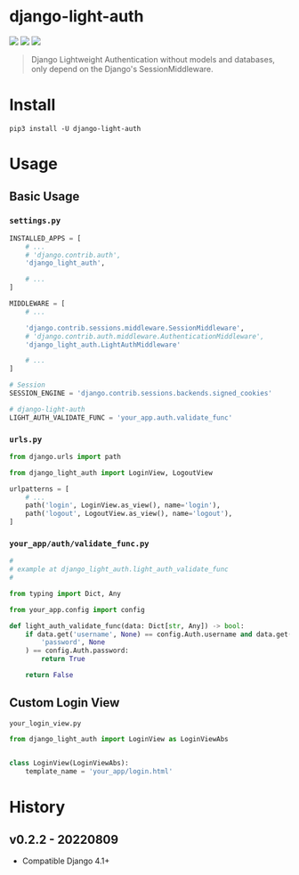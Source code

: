 # django-light-auth

[![](https://img.shields.io/pypi/v/django-light-auth.svg)](https://pypi.org/project/django-light-auth/)
[![](https://img.shields.io/pypi/pyversions/django-light-auth.svg)](https://pypi.org/project/django-light-auth/)
[![](https://img.shields.io/pypi/dm/django-light-auth.svg)](https://pypi.org/project/django-light-auth/)

> Django Lightweight Authentication without models and databases, only depend on the Django's SessionMiddleware.

# Install

```shell
pip3 install -U django-light-auth
```

# Usage

## Basic Usage

### `settings.py`

```python
INSTALLED_APPS = [
    # ...
    # 'django.contrib.auth',
    'django_light_auth',

    # ...
]

MIDDLEWARE = [
    # ...

    'django.contrib.sessions.middleware.SessionMiddleware',
    # 'django.contrib.auth.middleware.AuthenticationMiddleware',
    'django_light_auth.LightAuthMiddleware'

    # ...
]

# Session
SESSION_ENGINE = 'django.contrib.sessions.backends.signed_cookies'

# django-light-auth
LIGHT_AUTH_VALIDATE_FUNC = 'your_app.auth.validate_func'
```

### `urls.py`

```python
from django.urls import path

from django_light_auth import LoginView, LogoutView

urlpatterns = [
    # ...
    path('login', LoginView.as_view(), name='login'),
    path('logout', LogoutView.as_view(), name='logout'),
]
```

### `your_app/auth/validate_func.py`
```python
#
# example at django_light_auth.light_auth_validate_func
#

from typing import Dict, Any

from your_app.config import config

def light_auth_validate_func(data: Dict[str, Any]) -> bool:
    if data.get('username', None) == config.Auth.username and data.get(
        'password', None
    ) == config.Auth.password:
        return True

    return False
```

## Custom Login View 

`your_login_view.py`
```python
from django_light_auth import LoginView as LoginViewAbs


class LoginView(LoginViewAbs):
    template_name = 'your_app/login.html'
```

# History

## v0.2.2 - 20220809
- Compatible Django 4.1+